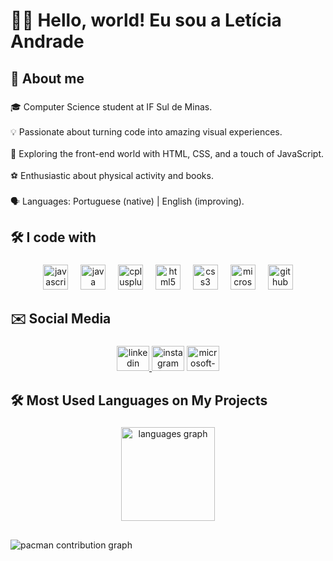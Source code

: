 <h1 align="left">👩‍💻 Hello, world! Eu sou a Letícia Andrade</h1>

###

<h2 align="left">📝 About me</h2>

###

<p align="left">🎓 Computer Science student at IF Sul de Minas.<br><br>💡 Passionate about turning code into amazing visual experiences.<br><br>🚀 Exploring the front-end world with HTML, CSS, and a touch of JavaScript.<br><br>⚽ Enthusiastic about physical activity and books.<br><br>🗣️ Languages: Portuguese (native) | English (improving).</p>

###

<h2 align="left">🛠️ I code with</h2>

###

<div align="center">
  <img src="https://cdn.jsdelivr.net/gh/devicons/devicon/icons/javascript/javascript-original.svg" height="40" alt="javascript logo"  />
  <img width="12" />
  <img src="https://cdn.jsdelivr.net/gh/devicons/devicon/icons/java/java-original.svg" height="40" alt="java logo"  />
  <img width="12" />
  <img src="https://cdn.jsdelivr.net/gh/devicons/devicon/icons/cplusplus/cplusplus-original.svg" height="40" alt="cplusplus logo"  />
  <img width="12" />
  <img src="https://cdn.jsdelivr.net/gh/devicons/devicon/icons/html5/html5-original.svg" height="40" alt="html5 logo"  />
  <img width="12" />
  <img src="https://cdn.jsdelivr.net/gh/devicons/devicon/icons/css3/css3-original.svg" height="40" alt="css3 logo"  />
  <img width="12" />
  <img src="https://cdn.jsdelivr.net/gh/devicons/devicon/icons/microsoftsqlserver/microsoftsqlserver-plain.svg" height="40" alt="microsoftsqlserver logo"  />
  <img width="12" />
  <img src="https://cdn.jsdelivr.net/gh/devicons/devicon/icons/github/github-original.svg" height="40" alt="github logo"  />
</div>

###

<h2 align="left">✉️ Social Media</h2>

###

<div align="center">
  <a href="https://www.linkedin.com/in/let%C3%ADcia-andradee/" target="_blank">
    <img src="https://raw.githubusercontent.com/maurodesouza/profile-readme-generator/master/src/assets/icons/social/linkedin/default.svg" width="52" height="40" alt="linkedin logo"  />
  </a>
  <img src="https://raw.githubusercontent.com/maurodesouza/profile-readme-generator/master/src/assets/icons/social/instagram/default.svg" width="52" height="40" alt="instagram logo"  />
  <a href="leticiaandradeoliveira@outlook.com" target="_blank">
    <img src="https://raw.githubusercontent.com/maurodesouza/profile-readme-generator/master/src/assets/icons/social/microsoft-outlook/default.svg" width="52" height="40" alt="microsoft-outlook logo"  />
  </a>
</div>

###

<h2 align="left">🛠️ Most Used Languages on My Projects</h2>

###

<div align="center">
  <img src="https://github-readme-stats.vercel.app/api/top-langs?username=LeehAndradee&locale=en&hide_title=false&layout=compact&card_width=320&langs_count=5&theme=dracula&hide_border=false&order=2" height="150" alt="languages graph"  />
</div>

###

<h2 align="left"></h2>

###

<picture>
  <source media="(prefers-color-scheme: dark)" srcset="https://raw.githubusercontent.com/LeehAndradee/LeehAndradee/output/pacman-contribution-graph-dark.svg">
  <source media="(prefers-color-scheme: light)" srcset="https://raw.githubusercontent.com/LeehAndradee/LeehAndradee/output/pacman-contribution-graph.svg">
  <img alt="pacman contribution graph" src="https://raw.githubusercontent.com/LeehAndradee/LeehAndradee/output/pacman-contribution-graph.svg">
</picture>

###
